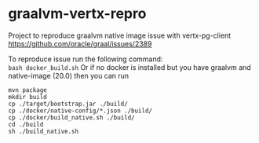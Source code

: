 # graalvm-vertx-repro
Project to reproduce graalvm native image issue with vertx-pg-client https://github.com/oracle/graal/issues/2389

To reproduce issue run the following command:  
`bash docker_build.sh`
Or if no docker is installed but you have graalvm and native-image (20.0) then you can run
```
mvn package
mkdir build
cp ./target/bootstrap.jar ./build/
cp ./docker/native-config/*.json ./build/
cp ./docker/build_native.sh ./build/
cd ./build
sh ./build_native.sh
```
